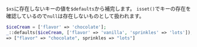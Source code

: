 `$xs`に存在しないキーの値を`$defaults`から補完します。
`isset()`でキーの存在を確認しているので`null`は存在しないものとして扱われます。

```php
$iceCream = ['flavor' => 'chocolate'];
_::defaults($iceCream, ['flavor' => 'vanilla', 'sprinkles' => 'lots']);
=> ["flavor" => "chocolate", sprinkles => "lots"]
```
